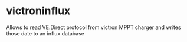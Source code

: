 # victroninflux
Allows to read VE.Direct protocol from victron MPPT charger and writes those date to an influx database

